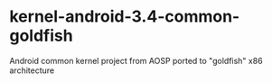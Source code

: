 kernel-android-3.4-common-goldfish
==================================

Android common kernel project from AOSP ported to "goldfish" x86 architecture